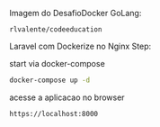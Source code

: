 Imagem do DesafioDocker GoLang: 
```
rlvalente/codeeducation
```



Laravel com Dockerize no Nginx
Step:

start via docker-compose

```sh
docker-compose up -d
```

acesse a aplicacao no browser

```
https://localhost:8000
```
